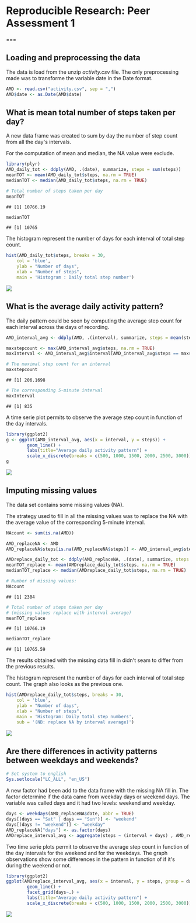 # Reproducible Research: Peer Assessment 1

===

## Loading and preprocessing the data
The data is load from the unzip *activity.csv* file.
The only preprocessing made was to transforme the variable date in the Date format.


```r
AMD <- read.csv("activity.csv", sep = ",")
AMD$date <- as.Date(AMD$date)
```


## What is mean total number of steps taken per day?

A new data frame was created to sum by day the number of step count from all the day's intervals.

For the computation of mean and median, the NA value were exclude.


```r
library(plyr)
AMD_daily_tot <- ddply(AMD, .(date), summarize, steps = sum(steps))
meanTOT <- mean(AMD_daily_tot$steps, na.rm = TRUE)
medianTOT <- median(AMD_daily_tot$steps, na.rm = TRUE)

# Total number of steps taken per day
meanTOT
```

```
## [1] 10766.19
```

```r
medianTOT
```

```
## [1] 10765
```

The histogram represent the number of days for each interval of total step count.


```r
hist(AMD_daily_tot$steps, breaks = 30, 
    col = 'blue',
    ylab = "Number of days", 
    xlab = "Number of steps", 
    main = 'Histogram : Daily total step number')
```

![](PA1_template_files/figure-html/unnamed-chunk-3-1.png) 

## What is the average daily activity pattern?
The daily pattern could be seen by computing the average step count for each interval across the days of recording.


```r
AMD_interval_avg <- ddply(AMD, .(interval), summarize, steps = mean(steps, na.rm = TRUE))

maxstepcount <- max(AMD_interval_avg$steps, na.rm = TRUE)
maxInterval <- AMD_interval_avg$interval[AMD_interval_avg$steps == maxstepcount] 

# The maximal step count for an interval
maxstepcount
```

```
## [1] 206.1698
```

```r
# The corresponding 5-minute interval
maxInterval
```

```
## [1] 835
```

A time serie plot permits to observe the average step count in function of the day intervals.

```r
library(ggplot2)
g <- ggplot(AMD_interval_avg, aes(x = interval, y = steps)) + 
        geom_line() +    
        labs(title="Average daily activity pattern") +
        scale_x_discrete(breaks = c(500, 1000, 1500, 2000, 2500, 3000))
g
```

![](PA1_template_files/figure-html/unnamed-chunk-5-1.png) 

## Imputing missing values
The data set contains some missing values (NA).

The strategy used to fill in all the missing values was to replace the NA with the average value of the corresponding 5-minute interval.


```r
NAcount <- sum(is.na(AMD))

AMD_replaceNA <- AMD
AMD_replaceNA$steps[is.na(AMD_replaceNA$steps)] <- AMD_interval_avg$steps[is.na(AMD_replaceNA$steps)]

AMDreplace_daily_tot <- ddply(AMD_replaceNA, .(date), summarize, steps = sum(steps))
meanTOT_replace <- mean(AMDreplace_daily_tot$steps, na.rm = TRUE)
medianTOT_replace <- median(AMDreplace_daily_tot$steps, na.rm = TRUE)

# Number of missing values:
NAcount
```

```
## [1] 2304
```

```r
# Total number of steps taken per day
# (missing values replace with interval average)
meanTOT_replace
```

```
## [1] 10766.19
```

```r
medianTOT_replace
```

```
## [1] 10765.59
```

The results obtained with the missing data fill in didn't seam to differ from the previous results.

The histogram represent the number of days for each interval of total step count. The graph also looks as the previous one.


```r
hist(AMDreplace_daily_tot$steps, breaks = 30, 
    col = 'blue',
    ylab = "Number of days", 
    xlab = "Number of steps", 
    main = 'Histogram: Daily total step numbers',
    sub = '(NB: replace NA by interval average)')
```

![](PA1_template_files/figure-html/unnamed-chunk-7-1.png) 

## Are there differences in activity patterns between weekdays and weekends?

```r
# Set system to english
Sys.setlocale("LC_ALL", "en_US")
```

A new factor had been add to the data frame with the missing NA fill in. The factor determine if the data came from weekday days or weekend days. The variable was called days and it had two levels: weekend and weekday.


```r
days <- weekdays(AMD_replaceNA$date, abbr = TRUE)
days[(days == "Sat" | days == "Sun")] <- "weekend"
days[(days != "weekend")] <- "weekday"
AMD_replaceNA["days"] <- as.factor(days)
AMDreplace_interval_avg <- aggregate(steps ~ (interval + days) , AMD_replaceNA, mean)
```

Two time serie plots permit to observe the average step count in function of the day intervals for the weekend and for the weekdays. The graph observations show some differences in the pattern in function of if it's during the weekend or not. 


```r
library(ggplot2)
ggplot(AMDreplace_interval_avg, aes(x = interval, y = steps, group = days)) + 
        geom_line() +    
        facet_grid(days~.) + 
        labs(title="Average daily activity pattern") +
        scale_x_discrete(breaks = c(500, 1000, 1500, 2000, 2500, 3000))
```

![](PA1_template_files/figure-html/unnamed-chunk-10-1.png) 
